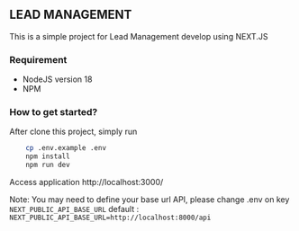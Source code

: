 ## LEAD MANAGEMENT
This is a simple project for Lead Management develop using NEXT.JS

### Requirement

 - NodeJS version 18
 - NPM

### How to get started?
After clone this project, simply run

```bash
    cp .env.example .env
    npm install
    npm run dev
```
Access application http://localhost:3000/

Note: You may need to define your base url API, please change .env on key `NEXT_PUBLIC_API_BASE_URL`
default : `NEXT_PUBLIC_API_BASE_URL=http://localhost:8000/api`